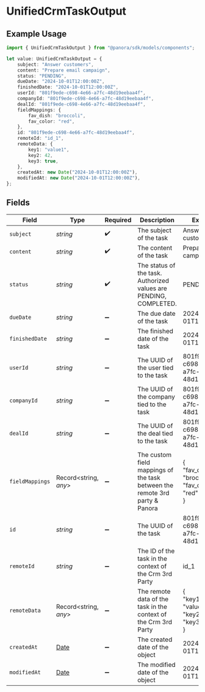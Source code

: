 # UnifiedCrmTaskOutput

## Example Usage

```typescript
import { UnifiedCrmTaskOutput } from "@panora/sdk/models/components";

let value: UnifiedCrmTaskOutput = {
    subject: "Answer customers",
    content: "Prepare email campaign",
    status: "PENDING",
    dueDate: "2024-10-01T12:00:00Z",
    finishedDate: "2024-10-01T12:00:00Z",
    userId: "801f9ede-c698-4e66-a7fc-48d19eebaa4f",
    companyId: "801f9ede-c698-4e66-a7fc-48d19eebaa4f",
    dealId: "801f9ede-c698-4e66-a7fc-48d19eebaa4f",
    fieldMappings: {
        fav_dish: "broccoli",
        fav_color: "red",
    },
    id: "801f9ede-c698-4e66-a7fc-48d19eebaa4f",
    remoteId: "id_1",
    remoteData: {
        key1: "value1",
        key2: 42,
        key3: true,
    },
    createdAt: new Date("2024-10-01T12:00:00Z"),
    modifiedAt: new Date("2024-10-01T12:00:00Z"),
};
```

## Fields

| Field                                                                                         | Type                                                                                          | Required                                                                                      | Description                                                                                   | Example                                                                                       |
| --------------------------------------------------------------------------------------------- | --------------------------------------------------------------------------------------------- | --------------------------------------------------------------------------------------------- | --------------------------------------------------------------------------------------------- | --------------------------------------------------------------------------------------------- |
| `subject`                                                                                     | *string*                                                                                      | :heavy_check_mark:                                                                            | The subject of the task                                                                       | Answer customers                                                                              |
| `content`                                                                                     | *string*                                                                                      | :heavy_check_mark:                                                                            | The content of the task                                                                       | Prepare email campaign                                                                        |
| `status`                                                                                      | *string*                                                                                      | :heavy_check_mark:                                                                            | The status of the task. Authorized values are PENDING, COMPLETED.                             | PENDING                                                                                       |
| `dueDate`                                                                                     | *string*                                                                                      | :heavy_minus_sign:                                                                            | The due date of the task                                                                      | 2024-10-01T12:00:00Z                                                                          |
| `finishedDate`                                                                                | *string*                                                                                      | :heavy_minus_sign:                                                                            | The finished date of the task                                                                 | 2024-10-01T12:00:00Z                                                                          |
| `userId`                                                                                      | *string*                                                                                      | :heavy_minus_sign:                                                                            | The UUID of the user tied to the task                                                         | 801f9ede-c698-4e66-a7fc-48d19eebaa4f                                                          |
| `companyId`                                                                                   | *string*                                                                                      | :heavy_minus_sign:                                                                            | The UUID of the company tied to the task                                                      | 801f9ede-c698-4e66-a7fc-48d19eebaa4f                                                          |
| `dealId`                                                                                      | *string*                                                                                      | :heavy_minus_sign:                                                                            | The UUID of the deal tied to the task                                                         | 801f9ede-c698-4e66-a7fc-48d19eebaa4f                                                          |
| `fieldMappings`                                                                               | Record<string, *any*>                                                                         | :heavy_minus_sign:                                                                            | The custom field mappings of the task between the remote 3rd party & Panora                   | {<br/>"fav_dish": "broccoli",<br/>"fav_color": "red"<br/>}                                    |
| `id`                                                                                          | *string*                                                                                      | :heavy_minus_sign:                                                                            | The UUID of the task                                                                          | 801f9ede-c698-4e66-a7fc-48d19eebaa4f                                                          |
| `remoteId`                                                                                    | *string*                                                                                      | :heavy_minus_sign:                                                                            | The ID of the task in the context of the Crm 3rd Party                                        | id_1                                                                                          |
| `remoteData`                                                                                  | Record<string, *any*>                                                                         | :heavy_minus_sign:                                                                            | The remote data of the task in the context of the Crm 3rd Party                               | {<br/>"key1": "value1",<br/>"key2": 42,<br/>"key3": true<br/>}                                |
| `createdAt`                                                                                   | [Date](https://developer.mozilla.org/en-US/docs/Web/JavaScript/Reference/Global_Objects/Date) | :heavy_minus_sign:                                                                            | The created date of the object                                                                | 2024-10-01T12:00:00Z                                                                          |
| `modifiedAt`                                                                                  | [Date](https://developer.mozilla.org/en-US/docs/Web/JavaScript/Reference/Global_Objects/Date) | :heavy_minus_sign:                                                                            | The modified date of the object                                                               | 2024-10-01T12:00:00Z                                                                          |